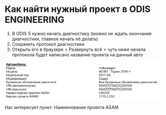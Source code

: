 # Как найти нужный проект в ODIS ENGINEERING

1. В ODIS S нужно начать диагностику (можно не ждать окончания диагностики, главное начать её делать)
2. Сохранить протокол диагностики
3. Открыть его в браузере > Развернуть всё > чуть ниже начала протокола будет написано название проекта на данный авто

![Screenshot](../images/odis-diag.png)

Нас интересует пункт: Наименование проекта ASAM